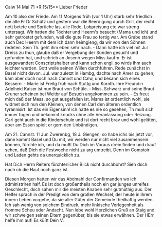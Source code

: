 Calw 14 Mai 71
 <R 15/15>*
Lieber Frieder

Am 10 also der Friede. Am 11 Morgens früh (vor 1 Uhr) starb sehr friedlich die alte Fr Dr Schütz und gestern war die Beerdigung durch Grill, der recht nett betete und Sprüche las, alle Rede, Lobpreisung etc war streng untersagt. Wir hatten die Töchter und Heerm's besucht (Mama und ich) und sehr getröstet gefunden, weil die gute Frau so fertig war. Am Grabe stand auch Dec Heerm mit dem ich dann heimgieng, da wir von den Söhnen redeten. Sein Th. geht ihm eben sehr nach. - Dann hatte ich viel mit Jul Dreiss zu thun, glaube daß er Vergebung der Sünden gesucht und gefunden hat, und schrieb an Josenh wegen Miss.kaufm. Er ist ausgewandert Conscriptshalber und kann schon engl. so wirds ihm auch leichter werden. Gott wolle seinen Willen durchführen. Rede zunächst in Basel nicht davon. Jul. war zuletzt in Hambg, dachte nach Amer zu gehen, kam aber doch noch nach Cannst und Calw, und besann sich eines Bessern. - Marie ist Freitg früh nach Stuttg und Kornth. Ihre Freundin Adelheid Kaiser ist nun Braut von Schüle. - Miss. Schwarz und seine Braut Gruner scheinen bei Weitbr auf Besuch angekommen zu sein. - Es freut mich daß der Mess. so gut ausgefallen ist. Mama ist ordentlich wohl, sie widmet sich nun den Kleinen, von denen Carl den älteren ordentlich tyrannisirt. Ist das ein Eigensinn! ich hatte es nie so gesehen, Th muß sich immer fügen und bekommt knocks ohne alle Veranlassung oder Reizung. Carl geht auch in die Kinderschule und ist dort recht brav und wohl gelitten, aber am Essen spielt er gern den Unbändigen.

Am 21. Cannst. 11 Jun Zwerenbg, 18 J. Giengen; so habe ichs bis jetzt vor, dann kommt Basel und Du mit, wir werden nur nicht viel zusammensein können, fürchte ich, und da mußt Du Dich im Voraus drein finden und drauf sehen, daß Dich die Festwoche nicht zu arg umtreibt. Denn im Comptoir und Laden gehts da unerquicklich zu.

Hat Dich Herrn Reiters fürchterlicher Blick nicht durchbohrt? Sieh doch nach ob die Haut noch ganz ist.

Diesen Morgen hatten wir das Abdmahl der Confirmanden wo ich administriren half. Es ist doch großentheils noch ein gar junges unreifes Geschlecht, doch sahen mir die meisten Knaben sehr gutmüthig aus. Der Helfer sprach in der Predigt von dem großen Wechsel, der heute in ihrem innern Leben vorgehe, da sie aller Güter der Gemeinde theilhaftig werden. Ich sah wenig von solchem Eindruck, mehr linkische Verlegenheit als fromme Scheu oder Andacht. Nun lebe wohl Herzlichen Gruß an Staig und wir schweigen seinen Eltern gegenüber, bis sie etwas erwähnen. Der HErr helfe ihm auf! 
 Es küßt Dein V.
